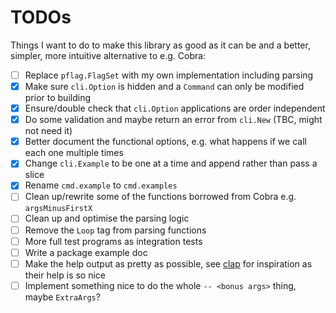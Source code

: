 # TODOs

Things I want to do to make this library as good as it can be and a better, simpler, more intuitive alternative to e.g. Cobra:

- [ ] Replace `pflag.FlagSet` with my own implementation including parsing
- [x] Make sure `cli.Option` is hidden and a `Command` can only be modified prior to building
- [x] Ensure/double check that `cli.Option` applications are order independent
- [x] Do some validation and maybe return an error from `cli.New` (TBC, might not need it)
- [x] Better document the functional options, e.g. what happens if we call each one multiple times
- [x] Change `cli.Example` to be one at a time and append rather than pass a slice
- [x] Rename `cmd.example` to `cmd.examples`
- [ ] Clean up/rewrite some of the functions borrowed from Cobra e.g. `argsMinusFirstX`
- [ ] Clean up and optimise the parsing logic
- [ ] Remove the `Loop` tag from parsing functions
- [ ] More full test programs as integration tests
- [ ] Write a package example doc
- [ ] Make the help output as pretty as possible, see [clap] for inspiration as their help is so nice
- [ ] Implement something nice to do the whole `-- <bonus args>` thing, maybe `ExtraArgs`?

[clap]: https://github.com/clap-rs/clap
